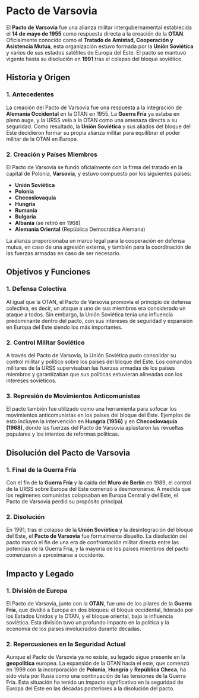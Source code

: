 # Pacto de Varsovia

El **Pacto de Varsovia** fue una alianza militar intergubernamental establecida el **14 de mayo de 1955** como respuesta directa a la creación de la **OTAN**. Oficialmente conocido como el **Tratado de Amistad, Cooperación y Asistencia Mutua**, esta organización estuvo formada por la **Unión Soviética** y varios de sus estados satélites de Europa del Este. El pacto se mantuvo vigente hasta su disolución en **1991** tras el colapso del bloque soviético.

## Historia y Origen

### 1. **Antecedentes**
La creación del Pacto de Varsovia fue una respuesta a la integración de **Alemania Occidental** en la OTAN en 1955. La **Guerra Fría** ya estaba en pleno auge, y la URSS veía a la OTAN como una amenaza directa a su seguridad. Como resultado, la **Unión Soviética** y sus aliados del bloque del Este decidieron formar su propia alianza militar para equilibrar el poder militar de la OTAN en Europa.

### 2. **Creación y Países Miembros**
El Pacto de Varsovia se fundó oficialmente con la firma del tratado en la capital de Polonia, **Varsovia**, y estuvo compuesto por los siguientes países:

- **Unión Soviética**
- **Polonia**
- **Checoslovaquia**
- **Hungría**
- **Rumanía**
- **Bulgaria**
- **Albania** (se retiró en 1968)
- **Alemania Oriental** (República Democrática Alemana)

La alianza proporcionaba un marco legal para la cooperación en defensa mutua, en caso de una agresión externa, y también para la coordinación de las fuerzas armadas en caso de ser necesario.

## Objetivos y Funciones

### 1. **Defensa Colectiva**
Al igual que la OTAN, el Pacto de Varsovia promovía el principio de defensa colectiva, es decir, un ataque a uno de sus miembros era considerado un ataque a todos. Sin embargo, la Unión Soviética tenía una influencia predominante dentro del pacto, con sus intereses de seguridad y expansión en Europa del Este siendo los más importantes.

### 2. **Control Militar Soviético**
A través del Pacto de Varsovia, la Unión Soviética pudo consolidar su control militar y político sobre los países del bloque del Este. Los comandos militares de la URSS supervisaban las fuerzas armadas de los países miembros y garantizaban que sus políticas estuvieran alineadas con los intereses soviéticos.

### 3. **Represión de Movimientos Anticomunistas**
El pacto también fue utilizado como una herramienta para sofocar los movimientos anticomunistas en los países del bloque del Este. Ejemplos de esto incluyen la intervención en **Hungría (1956)** y en **Checoslovaquia (1968)**, donde las fuerzas del Pacto de Varsovia aplastaron las revueltas populares y los intentos de reformas políticas.

## Disolución del Pacto de Varsovia

### 1. **Final de la Guerra Fría**
Con el fin de la **Guerra Fría** y la caída del **Muro de Berlín** en 1989, el control de la URSS sobre Europa del Este comenzó a desmoronarse. A medida que los regímenes comunistas colapsaban en Europa Central y del Este, el Pacto de Varsovia perdió su propósito principal.

### 2. **Disolución**
En 1991, tras el colapso de la **Unión Soviética** y la desintegración del bloque del Este, el **Pacto de Varsovia** fue formalmente disuelto. La disolución del pacto marcó el fin de una era de confrontación militar directa entre las potencias de la Guerra Fría, y la mayoría de los países miembros del pacto comenzaron a aproximarse a occidente.

## Impacto y Legado

### 1. **División de Europa**
El Pacto de Varsovia, junto con la **OTAN**, fue uno de los pilares de la **Guerra Fría**, que dividió a Europa en dos bloques: el bloque occidental, liderado por los Estados Unidos y la OTAN, y el bloque oriental, bajo la influencia soviética. Esta división tuvo un profundo impacto en la política y la economía de los países involucrados durante décadas.

### 2. **Repercusiones en la Seguridad Actual**
Aunque el Pacto de Varsovia ya no existe, su legado sigue presente en la **geopolítica** europea. La expansión de la OTAN hacia el este, que comenzó en 1999 con la incorporación de **Polonia**, **Hungría** y **República Checa**, ha sido vista por Rusia como una continuación de las tensiones de la Guerra Fría. Esta situación ha tenido un impacto significativo en la seguridad de Europa del Este en las décadas posteriores a la disolución del pacto.